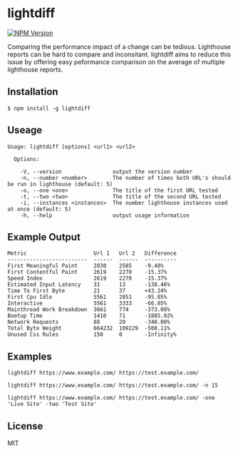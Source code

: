 # lightdiff

[![NPM Version](http://img.shields.io/npm/v/lightdiff.svg?style=flat)](https://www.npmjs.org/package/lightdiff)

Comparing the performance impact of a change can be tedious. Lighthouse reports can be hard to compare and inconsitant. lightdiff aims to reduce this issue by offering easy peformance comparison on the average of multiple lighthouse reports.


## Installation

    $ npm install -g lightdiff

## Useage

```
Usage: lightdiff [options] <url1> <url2>

  Options:

    -V, --version                output the version number
    -n, --number <number>        The number of times both URL's should be run in lighthouse (default: 5)
    -o, --one <one>              The title of the first URL tested
    -t, --two <two>              The title of the second URL tested
    -i, --instances <instances>  The number lighthouse instances used at once (default: 5)
    -h, --help                   output usage information
```

## Example Output

```
Metric                     Url 1   Url 2   Difference
-------------------------  ------  ------  ----------
First Meaningful Paint     2830    2585    -9.48%
First Contentful Paint     2619    2270    -15.37%
Speed Index                2619    2270    -15.37%
Estimated Input Latency    31      13      -138.46%
Time To First Byte         21      37      +43.24%
First Cpu Idle             5561    2851    -95.05%
Interactive                5561    3333    -66.85%
Mainthread Work Breakdown  3661    774     -373.00%
Bootup Time                1410    71      -1885.92%
Network Requests           88      20      -340.00%
Total Byte Weight          664232  109229  -508.11%
Unused Css Rules           150     0       -Infinity%
```

## Examples

```
lightdiff https://www.example.com/ https://test.example.com/

lightdiff https://www.example.com/ https://test.example.com/ -n 15

lightdiff https://www.example.com/ https://test.example.com/ -one 'Live Site' -two 'Test Site'

```

## License

MIT